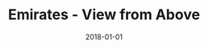---
layout: site
title: "Emirates - View from Above"
date: 2018-01-01
categories: [travel]
version: 1.4.2
major: 1
minor: 4
patch: 2
slug: emirates-view-from-above
link: http://viewfromabove.emirates.com/3d
permalink: /sites/:slug
---